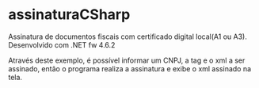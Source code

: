 # assinaturaCSharp

Assinatura de documentos fiscais com certificado digital local(A1 ou A3).
Desenvolvido com .NET fw 4.6.2

Através deste exemplo, é possível informar um CNPJ, a tag e o xml a ser assinado, então o programa realiza a assinatura e exibe o xml assinado na tela.